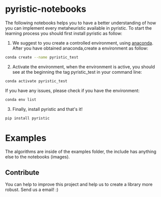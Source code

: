 # pyristic-notebooks
The following notebooks helps you to have a better understanding of how you can implement every metaheuristic available in pyristic. To start the learning process you should first install pyristic as follow:

1. We suggest to you create a controlled environment, using [anaconda](https://docs.anaconda.com/anaconda/install/index.html). After you have obtained anaconda,create a environment as follow:

```bash
conda create --name pyristic_test
```

2. Activate the environment, when the environment is active, you  should see at the beginning the tag pyristic_test in your command line:
```bash
conda activate pyristic_test
```

If you have any issues, please check if you have the environment:
```bash
conda env list
```

3. Finally, install pyristic and that's it!
```bash
pip install pyristic
```

# Examples
The algorithms are inside of the examples folder, the include has anything else to the notebooks (images).


## Contribute
You can help to improve this project and help us to create a library more robust. Send us a email! :) 
